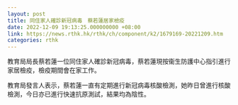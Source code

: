 ```yaml
---
layout: post
title: 同住家人確診新冠病毒　蔡若蓮居家檢疫
date: 2022-12-09 19:13:25.000000000 +08:00
link: https://news.rthk.hk/rthk/ch/component/k2/1679169-20221209.htm
categories: rthk
---
```


教育局局長蔡若蓮一位同住家人確診新冠病毒，蔡若蓮現按衞生防護中心指引進行家居檢疫，檢疫期間會在家工作。

教育局發言人表示，蔡若蓮一直有定期進行新冠病毒核酸檢測，她昨日曾進行核酸檢測，今日亦已進行快速抗原測試，結果均為陰性。
